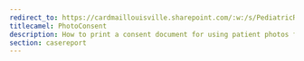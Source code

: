 ```yaml
---
redirect_to: https://cardmaillouisville.sharepoint.com/:w:/s/PediatricResearchAccesstoServices/ETPOLQTOZUFLuq8GVBwb_38B9NkYnlbsZOYVsqqCfY7hfw?e=BIFUc2
titlecamel: PhotoConsent
description: How to print a consent document for using patient photos for educational purposes (like case reports)
section: casereport
---
```

